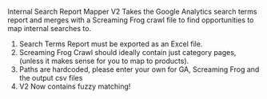 Internal Search Report Mapper V2
Takes the Google Analytics search terms report and merges with a Screaming Frog crawl file to find opportunities to map
internal searches to.

1) Search Terms Report must be exported as an Excel file.
2) Screaming Frog Crawl should ideally contain just category pages, (unless it makes sense for you to map to products).
3) Paths are hardcoded, please enter your own for GA, Screaming Frog and the output csv files
4) V2 Now contains fuzzy matching!
